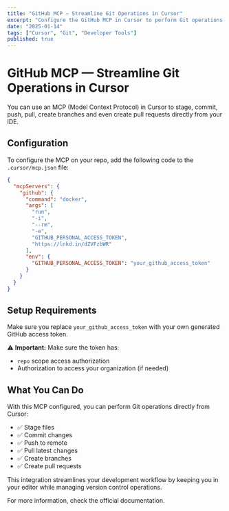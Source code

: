```yaml
---
title: "GitHub MCP — Streamline Git Operations in Cursor"
excerpt: "Configure the GitHub MCP in Cursor to perform Git operations like staging, committing, and creating pull requests directly from your IDE."
date: "2025-01-14"
tags: ["Cursor", "Git", "Developer Tools"]
published: true
---
```


# GitHub MCP — Streamline Git Operations in Cursor

You can use an MCP (Model Context Protocol) in Cursor to stage, commit, push, pull, create branches and even create pull requests directly from your IDE.

## Configuration

To configure the MCP on your repo, add the following code to the `.cursor/mcp.json` file:

```json
{
  "mcpServers": {
    "github": {
      "command": "docker",
      "args": [
        "run",
        "-i",
        "--rm",
        "-e",
        "GITHUB_PERSONAL_ACCESS_TOKEN",
        "https://lnkd.in/dZVFzbWR"
      ],
      "env": {
        "GITHUB_PERSONAL_ACCESS_TOKEN": "your_github_access_token"
      }
    }
  }
}
```

## Setup Requirements

Make sure you replace `your_github_access_token` with your own generated GitHub access token.

⚠️ **Important:** Make sure the token has:
- `repo` scope access authorization
- Authorization to access your organization (if needed)

## What You Can Do

With this MCP configured, you can perform Git operations directly from Cursor:
- ✅ Stage files
- ✅ Commit changes
- ✅ Push to remote
- ✅ Pull latest changes
- ✅ Create branches
- ✅ Create pull requests

This integration streamlines your development workflow by keeping you in your editor while managing version control operations.

For more information, check the official documentation.
